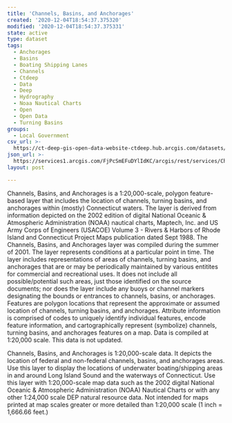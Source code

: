 ```yaml
---
title: 'Channels, Basins, and Anchorages'
created: '2020-12-04T18:54:37.375320'
modified: '2020-12-04T18:54:37.375331'
state: active
type: dataset
tags:
  - Anchorages
  - Basins
  - Boating Shipping Lanes
  - Channels
  - Ctdeep
  - Data
  - Deep
  - Hydrography
  - Noaa Nautical Charts
  - Open
  - Open Data
  - Turning Basins
groups:
  - Local Government
csv_url: >-
  https://ct-deep-gis-open-data-website-ctdeep.hub.arcgis.com/datasets/6b4c8b0fe9cc4912b0c230ae67336d20_0.csv?outSR=%7B%22latestWkid%22%3A2234%2C%22wkid%22%3A102656%7D
json_url: >-
  https://services1.arcgis.com/FjPcSmEFuDYlIdKC/arcgis/rest/services/Chanels_Basins_and_Anchorages/FeatureServer/0
layout: post

---
```

Channels, Basins, and Anchorages is a 1:20,000-scale, polygon feature-based layer that includes the location of channels, turning basins, and anchorages within (mostly) Connecticut waters. The layer is derived from information depicted on the 2002 edition of digital National Oceanic & Atmospheric Administration (NOAA) nautical charts, Maptech, Inc. and US Army Corps of Engineers (USACOE) Volume 3 - Rivers & Harbors of Rhode Island and Connecticut Project Maps publication dated Sept 1988. The Channels, Basins, and Anchorages layer was compiled during the summer of 2001. The layer represents conditions at a particular point in time. The layer includes representations of areas of channels, turning basins, and anchorages that are or may be periodically maintained by various entitites for commercial and recreational uses. It does not include all possible/potential such areas, just those identified on the source documents; nor does the layer include any buoys or channel markers designating the bounds or entrances to channels, basins, or anchorages. Features are polygon locations that represent the approximate or assumed location of channels, turning basins, and anchorages. Attribute information is comprised of codes to uniquely identify individual features, encode feature information, and cartographically represent (symbolize) channels, turning basins, and anchorages features on a map. Data is compiled at 1:20,000 scale. This data is not updated.

Channels, Basins, and Anchorages is 1:20,000-scale data. It depicts the location of federal and non-federal channels, basins, and anchorages areas. Use this layer to display the locations of underwater boating/shipping areas in and around Long Island Sound and the waterways of Connecticut. Use this layer with 1:20,000-scale map data such as the 2002 digital National Oceanic & Atmospheric Administration (NOAA) Nautical Charts or with any other 1:24,000 scale DEP natural resource data. Not intended for maps printed at map scales greater or more detailed than 1:20,000 scale (1 inch = 1,666.66 feet.)
